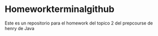 # Homeworkterminalgithub
Este es un repositorio para el homework del topico 2 del prepcourse de henry de Java
